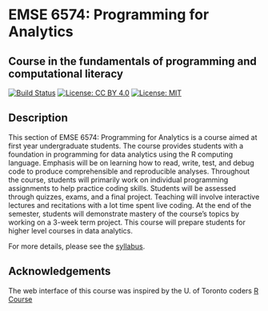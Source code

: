 EMSE 6574: Programming for Analytics
=========================================

Course in the fundamentals of programming and computational literacy
------------------------------------------

[![Build Status](https://travis-ci.org/emse6574-gwu/2019-Fall.svg?branch=master)](https://travis-ci.org/emse6574-gwu/2019-Fall)
[![License: CC BY 4.0](https://img.shields.io/badge/License-CC%20BY%204.0-lightgrey.svg)](https://creativecommons.org/licenses/by/4.0/)
[![License: MIT](https://img.shields.io/badge/License-MIT-yellow.svg)](https://opensource.org/licenses/MIT)

## Description

This section of EMSE 6574: Programming for Analytics is a course aimed at first year undergraduate students. The course provides students with a foundation in programming for data analytics using the R computing language. Emphasis will be on learning how to read, write, test, and debug code to produce comprehensible and reproducible analyses. Throughout the course, students will primarily work on individual programming assignments to help practice coding skills. Students will be assessed through quizzes, exams, and a final project. Teaching will involve interactive lectures and recitations with a lot time spent live coding. At the end of the semester, students will demonstrate mastery of the course’s topics by working on a 3-week term project. This course will prepare students for higher level courses in data analytics.

For more details, please see the [syllabus](https://emse6574-gwu.github.io/2019-Fall).

## Acknowledgements

The web interface of this course was inspired by the U. of Toronto coders [R Course](https://uoftcoders.github.io/rcourse/index.html)
